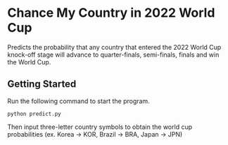 # Chance My Country in 2022 World Cup
Predicts the probability that any country that entered the 2022 World Cup knock-off stage will advance to quarter-finals, semi-finals, finals and win the World Cup.

## Getting Started
Run the following command to start the program.
```
python predict.py
```
Then input three-letter country symbols to obtain the world cup probabilities (ex. Korea -> KOR, Brazil -> BRA, Japan -> JPN)